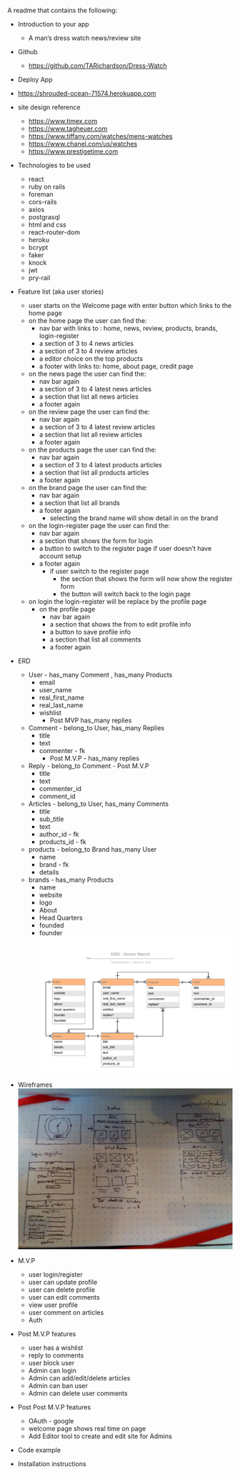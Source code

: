 A readme that contains the following:
* Introduction to your app
    * A man’s dress watch news/review site

* Github
  * https://github.com/TARichardson/Dress-Watch

* Deploy App
 * https://shrouded-ocean-71574.herokuapp.com

* site design reference
  * https://www.timex.com
  * https://www.tagheuer.com
  * https://www.tiffany.com/watches/mens-watches
  * https://www.chanel.com/us/watches
  * https://www.prestigetime.com

* Technologies to be used
    * react
    * ruby on rails
    * foreman
    * cors-rails
    * axios
    * postgrasql
    * html and css
    * react-router-dom
    * heroku
    * bcrypt
    * faker
    * knock
    * jwt
    * pry-rail

* Feature list (aka user stories)
    * user starts on the Welcome page with enter button which links to the home page
    * on the home page the user can find  the:
        * nav bar with links to : home, news, review, products, brands, login-register
        * a section of 3 to 4 news articles
        * a section of 3 to 4 review articles
        * a editor choice on the top products
        * a footer with links to: home, about page, credit page
    * on the news page the user can find the:
        * nav bar again
        * a section of 3 to 4 latest news articles
        * a section that list all news articles
        * a footer again
    * on the review page the user can find the:
        * nav bar again
        * a section of 3 to 4 latest review articles
        * a section that list all review articles
        * a footer again
    * on the products page the user can find the:
        * nav bar again
        * a section of 3 to 4 latest products articles
        * a section that list all products articles
        * a footer again
    * on the brand page the user can find the:
        * nav bar again
        * a section that list all brands
        * a footer again
            * selecting the brand name will show detail in on the brand
    * on the login-register page the user can find the:
        * nav bar again
        * a section that shows the form for login
        * a button to switch to the register page if user doesn’t have account setup
        * a footer again
            * if user switch to the register page
                * the section that shows the form will now show the register form
                * the button will switch back to the login page
    * on login the login-register will be replace by the profile page
        * on the profile page
            * nav bar again
            * a section that shows the from to edit profile info
            * a button to save profile info
            * a section that list all comments
            * a footer again
* ERD
    * User - has_many Comment , has_many Products
        * email
        * user_name
        * real_first_name
        * real_last_name
        * wishlist
            * Post MVP has_many replies
    * Comment - belong_to User, has_many Replies
        * title
        * text
        * commenter - fk
            * Post M.V.P - has_many replies
    * Reply - belong_to Comment - Post M.V.P
      * title
      * text
      * commenter_id
      * comment_id
    * Articles - belong_to User, has_many Comments
        * title
        * sub_title
        * text
        * author_id - fk
        * products_id - fk
    * products  - belong_to Brand has_many User
        * name
        * brand - fk
        * details
    * brands - has_many Products
        * name
        * website
        * logo
        * About
        * Head Quarters
        * founded
        * founder
![EDR](./doc_images/EDR-Dress_Watch.jpeg)


* Wireframes
![Wireframes](./doc_images/Wireframes.jpg)


* M.V.P
    * user login/register
    * user can update profile
    * user can delete profile
    * user can edit comments
    * view user profile
    * user comment on articles
    * Auth
* Post M.V.P features
    * user has a wishlist
    * reply to comments
    * user block user
    * Admin can login
    * Admin can add/edit/delete articles
    * Admin can ban user
    * Admin can delete user comments
* Post Post M.V.P features
    * OAuth - google
    * welcome page shows real time on page
    * Add Editor tool to create and edit site for Admins
* Code example
* Installation instructions
